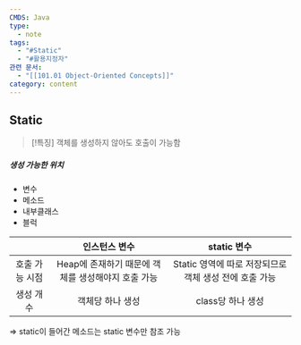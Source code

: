 ```yaml
---
CMDS: Java
type:
  - note
tags:
  - "#Static"
  - "#활용지정자"
관련 문서:
  - "[[101.01 Object-Oriented Concepts]]"
category: content
---
```

## Static

>[!특징]
>객체를 생성하지 않아도 호출이 가능함

##### 생성 가능한 위치
- 변수
- 메소드
- 내부클래스
- 블럭

|          |            인스턴스 변수             |             static 변수              |
| :------: | :----------------------------: | :--------------------------------: |
| 호출 가능 시점 | Heap에 존재하기 때문에 객체를 생성해야지 호출 가능 | Static 영역에 따로 저장되므로 객체 생성 전에 호출 가능 |
|  생성 개수   |           객체당 하나 생성            |            class당 하나 생성            |
=> static이 들어간 메소드는 static 변수만 참조 가능